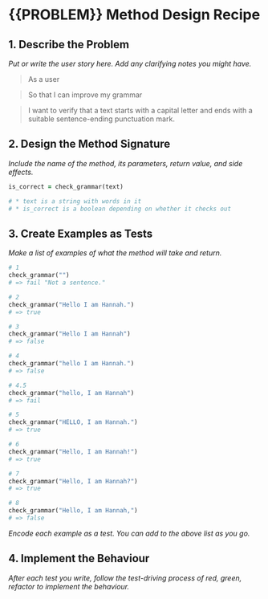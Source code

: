 # {{PROBLEM}} Method Design Recipe

## 1. Describe the Problem

_Put or write the user story here. Add any clarifying notes you might have._

> As a user

> So that I can improve my grammar

> I want to verify that a text starts with a capital letter and ends with a suitable sentence-ending punctuation mark.

## 2. Design the Method Signature

_Include the name of the method, its parameters, return value, and side effects._

```ruby
is_correct = check_grammar(text)

# * text is a string with words in it
# * is_correct is a boolean depending on whether it checks out


```

## 3. Create Examples as Tests

_Make a list of examples of what the method will take and return._

```ruby
# 1
check_grammar("")
# => fail "Not a sentence."

# 2
check_grammar("Hello I am Hannah.")
# => true

# 3
check_grammar("Hello I am Hannah")
# => false

# 4
check_grammar("hello I am Hannah.")
# => false

# 4.5
check_grammar("hello, I am Hannah")
# => fail

# 5
check_grammar("HELLO, I am Hannah.")
# => true

# 6
check_grammar("Hello, I am Hannah!")
# => true

# 7
check_grammar("Hello, I am Hannah?")
# => true

# 8
check_grammar("Hello, I am Hannah,")
# => false


```

_Encode each example as a test. You can add to the above list as you go._

## 4. Implement the Behaviour

_After each test you write, follow the test-driving process of red, green, refactor to implement the behaviour._
